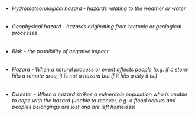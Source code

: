 
- ###### Hydrometeorological hazard - hazards relating to the weather or water
- ###### Geophysical hazard - hazards originating from tectonic or geological processes
- ###### Risk - the possibility of negative impact
- ###### Hazard - When a natural process or event affects people (e.g. if a storm hits a remote area, it is not a hazard but if it hits a city it is.)
- ###### Disaster - When a hazard strikes a vulnerable population who is unable to cope with the hazard (unable to recover, e.g. a flood occurs and peoples belongings are lost and are left homeless)
